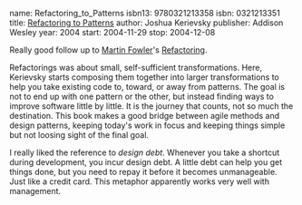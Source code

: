 name: Refactoring_to_Patterns
isbn13: 9780321213358
isbn: 0321213351
title: [Refactoring to Patterns](http://amzn.com/0321213351)
author: Joshua Kerievsky
publisher: Addison Wesley
year: 2004
start: 2004-11-29
stop: 2004-12-08

Really good follow up to [Martin Fowler](MartinFowler.html)'s
[Refactoring](http://amzn.com/0201485672).

Refactorings was about small, self-sufficient transformations.
Here, Kerievsky starts composing them together into larger
transformations to help you take existing code to, toward, or away
from patterns.  The goal is not to end up with one pattern or
the other, but instead finding ways to improve software little by
little.  It is the journey that counts, not so much the
destination.  This book makes a good bridge between agile methods
and design patterns, keeping today's work in focus and keeping
things simple but not loosing sight of the final goal.

I really liked the reference to _design debt_.  Whenever
you take a shortcut during development, you incur design debt.  A
little debt can help you get things done, but you need to repay it
before it becomes unmanageable.  Just like a credit card.  This
metaphor apparently works very well with management.

